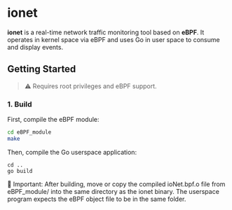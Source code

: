 # ionet

**ionet** is a real-time network traffic monitoring tool based on **eBPF**. It operates in kernel space via eBPF and uses Go in user space to consume and display events.

## Getting Started

> ⚠️ Requires root privileges and eBPF support.

### 1. Build

First, compile the eBPF module:

```bash
cd eBPF_module
make
```
Then, compile the Go userspace application:

```
cd ..
go build
```
📁 Important: After building, move or copy the compiled ioNet.bpf.o file from eBPF_module/ into the same directory as the ionet binary.
The userspace program expects the eBPF object file to be in the same folder.
